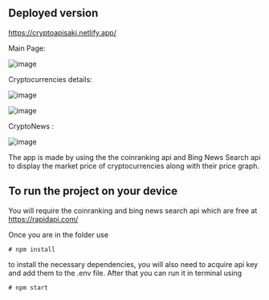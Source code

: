 ## Deployed version
https://cryptoapisakj.netlify.app/

Main Page:

![image](https://user-images.githubusercontent.com/32104056/158025773-b584dce1-e958-46c2-aab6-a881a6bc3dcd.png)


Cryptocurrencies details:

![image](https://user-images.githubusercontent.com/32104056/158026376-4640f64e-d63d-4eeb-8cc8-1ac773e4e4b5.png)


![image](https://user-images.githubusercontent.com/32104056/158026390-a11536f3-2872-44c8-81bb-7bed36b2bbfc.png)



CryptoNews : 

![image](https://user-images.githubusercontent.com/32104056/158025924-48ae8a59-9279-4b1b-9b1c-44f0d8b732b9.png)



The app is made by using the the coinranking api and Bing News Search api to display the market price of cryptocurrencies along with their price graph.

## To run the project on your device

You will require the coinranking and bing news search api which are free at https://rapidapi.com/

Once you are in the folder use

    # npm install

to install the necessary dependencies, you will also need to acquire api key and add them to the .env file. After that you can run it in terminal using

    # npm start
